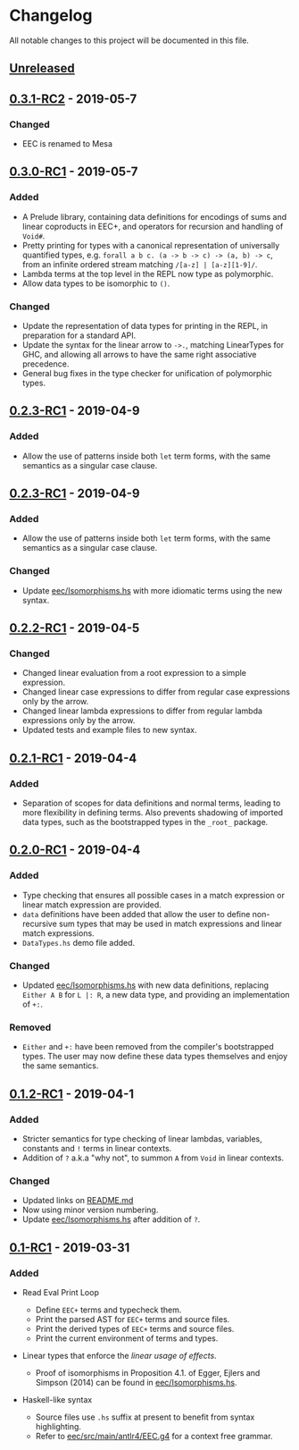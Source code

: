 # Changelog
All notable changes to this project will be documented in this file.

## [Unreleased]

## [0.3.1-RC2] - 2019-05-7
### Changed
- EEC is renamed to Mesa

## [0.3.0-RC1] - 2019-05-7
### Added
- A Prelude library, containing data definitions for encodings of sums and
  linear coproducts in EEC+, and operators for recursion and handling of `Void#`.
- Pretty printing for types with a canonical representation of universally
  quantified types, e.g. `forall a b c. (a -> b -> c) -> (a, b) -> c`, from
  an infinite ordered stream matching `/[a-z] | [a-z][1-9]/`.
- Lambda terms at the top level in the REPL now type as polymorphic.
- Allow data types to be isomorphic to `()`.
### Changed
- Update the representation of data types for printing in the REPL, in
  preparation for a standard API.
- Update the syntax for the linear arrow to `->.`, matching LinearTypes for
  GHC, and allowing all arrows to have the same right associative precedence.
- General bug fixes in the type checker for unification of polymorphic types.

## [0.2.3-RC1] - 2019-04-9
### Added
- Allow the use of patterns inside both `let` term forms, with the same
  semantics as a singular case clause.

## [0.2.3-RC1] - 2019-04-9
### Added
- Allow the use of patterns inside both `let` term forms, with the same
  semantics as a singular case clause.

### Changed
- Update [eec/Isomorphisms.hs](eec/Isomorphisms.hs) with more idiomatic terms
  using the new syntax.

## [0.2.2-RC1] - 2019-04-5
### Changed
- Changed linear evaluation from a root expression to a simple expression.
- Changed linear case expressions to differ from regular case expressions only
  by the arrow.
- Changed linear lambda expressions to differ from regular lambda expressions
  only by the arrow.
- Updated tests and example files to new syntax.

## [0.2.1-RC1] - 2019-04-4
### Added
- Separation of scopes for data definitions and normal terms, leading to more
  flexibility in defining terms. Also prevents shadowing of imported data types,
  such as the bootstrapped types in the `_root_` package.

## [0.2.0-RC1] - 2019-04-4
### Added
- Type checking that ensures all possible cases in a match expression or
  linear match expression are provided.
- `data` definitions have been added that allow the user to define non-recursive
  sum types that may be used in match expressions and linear match expressions.
- `DataTypes.hs` demo file added.

### Changed
- Updated [eec/Isomorphisms.hs](eec/Isomorphisms.hs) with new data definitions,
  replacing `Either A B` for `L |: R`, a new data type, and providing an
  implementation of `+:`.

### Removed
- `Either` and `+:` have been removed from the compiler's bootstrapped types.
  The user may now define these data types themselves and enjoy the same
  semantics.

## [0.1.2-RC1] - 2019-04-1
### Added
- Stricter semantics for type checking of linear lambdas, variables,
  constants and `!` terms in linear contexts.
- Addition of `?` a.k.a "why not", to summon `A` from `Void` in linear contexts.

### Changed
- Updated links on [README.md](README.md)
- Now using minor version numbering.
- Update [eec/Isomorphisms.hs](eec/Isomorphisms.hs) after addition of `?`.

## [0.1-RC1] - 2019-03-31
### Added
* Read Eval Print Loop
  - Define `EEC+` terms and typecheck them.
  - Print the parsed AST for `EEC+` terms and source files.
  - Print the derived types of `EEC+` terms and source files.
  - Print the current environment of terms and types.

* Linear types that enforce the *linear usage of effects*.
  - Proof of isomorphisms in Proposition 4.1. of
    Egger, Ejlers and Simpson (2014) can be found in
    [eec/Isomorphisms.hs](eec/Isomorphisms.hs).

* Haskell-like syntax
  - Source files use `.hs` suffix at present to benefit from syntax highlighting.
  - Refer to [eec/src/main/antlr4/EEC.g4](eec/src/main/antlr4/EEC.g4) for a context free grammar.

[Unreleased]: https://github.com/bishabosha/EEC/compare/0.3.1-RC2...develop
[0.3.1-RC2]: https://github.com/bishabosha/EEC/releases/tag/0.3.1-RC2
[0.3.0-RC1]: https://github.com/bishabosha/EEC/releases/tag/0.3.0-RC1
[0.2.3-RC1]: https://github.com/bishabosha/EEC/releases/tag/0.2.3-RC1
[0.2.2-RC1]: https://github.com/bishabosha/EEC/releases/tag/0.2.2-RC1
[0.2.1-RC1]: https://github.com/bishabosha/EEC/releases/tag/0.2.1-RC1
[0.2.0-RC1]: https://github.com/bishabosha/EEC/releases/tag/0.2.0-RC1
[0.1.2-RC1]: https://github.com/bishabosha/EEC/releases/tag/0.1.2-RC1
[0.1-RC1]: https://github.com/bishabosha/EEC/releases/tag/0.1-RC1